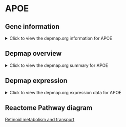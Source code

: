 <h1>APOE</h1>

<h2>Gene information</h2>
<details>
  <summary>Click to view the depmap.org information for APOE</summary>
  <iframe src="https://depmap.org/portal/gene/APOE?tab=about" style="border:none;width:100%;height:800px"></iframe>
</details>

<h2>Depmap overview</h2>
<details>
  <summary>Click to view the depmap.org summary for APOE</summary>
  <iframe src="https://depmap.org/portal/gene/APOE?tab=overview" style="border:none;width:100%;height:800px"></iframe>
</details>

<h2>Depmap expression</h2>
<details>
  <summary>Click to view the depmap.org expression data for APOE</summary>
  <iframe src="https://depmap.org/portal/gene/APOE?tab=characterization" style="border:none;width:100%;height:800px"></iframe>
</details>



<h2>Reactome Pathway diagram</h2>
<a href="https://reactome.org/PathwayBrowser/#/R-HSA-975634" target="_BLANK">Retinoid metabolism and transport</a>



